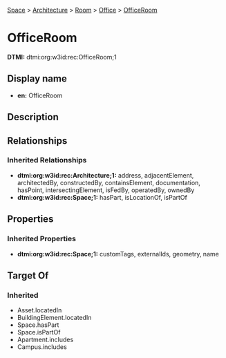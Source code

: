 [Space](../../../Space.md) > [Architecture](../../Architecture.md) > [Room](../Room.md) > [Office](Office.md) > [OfficeRoom](.)
# OfficeRoom
**DTMI:** dtmi:org:w3id:rec:OfficeRoom;1
## Display name
- **en:** OfficeRoom
## Description
## Relationships
### Inherited Relationships
* **dtmi:org:w3id:rec:Architecture;1:** address, adjacentElement, architectedBy, constructedBy, containsElement, documentation, hasPoint, intersectingElement, isFedBy, operatedBy, ownedBy
* **dtmi:org:w3id:rec:Space;1:** hasPart, isLocationOf, isPartOf
## Properties
### Inherited Properties
* **dtmi:org:w3id:rec:Space;1:** customTags, externalIds, geometry, name
## Target Of
### Inherited
* Asset.locatedIn
* BuildingElement.locatedIn
* Space.hasPart
* Space.isPartOf
* Apartment.includes
* Campus.includes
